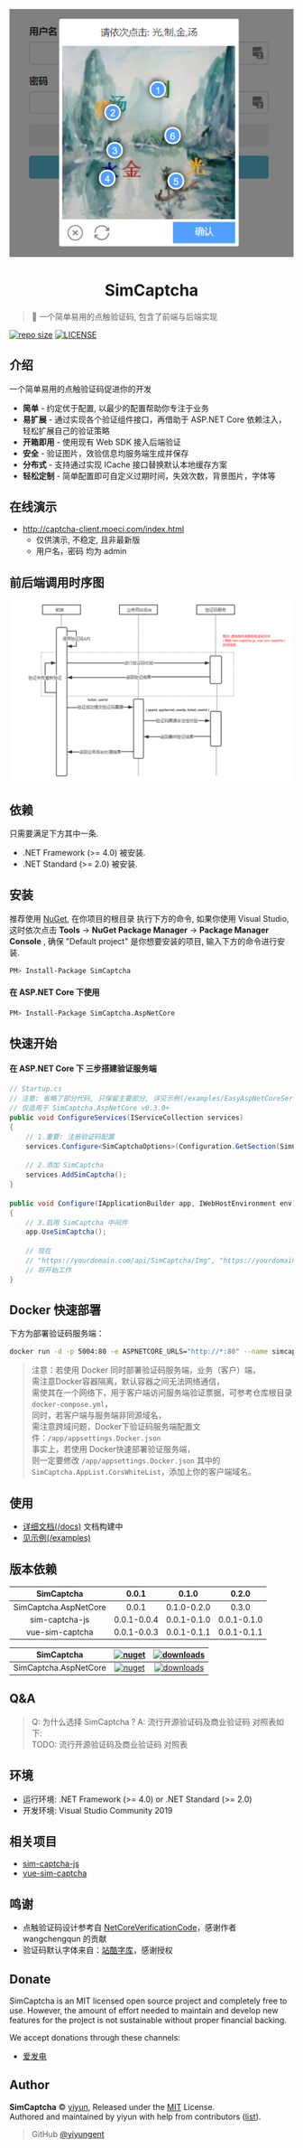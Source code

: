 <p align="center">
<img src="docs/docs/.vuepress/public/images/logo.png" alt="SimCaptcha">
</p>
<h1 align="center">SimCaptcha</h1>

> :cake: 一个简单易用的点触验证码, 包含了前端与后端实现

[![repo size](https://img.shields.io/github/repo-size/yiyungent/SimCaptcha.svg?style=flat)]()
[![LICENSE](https://img.shields.io/github/license/yiyungent/SimCaptcha.svg?style=flat)](https://github.com/yiyungent/SimCaptcha/blob/master/LICENSE)

<!-- [English](README_en.md) -->

## 介绍

一个简单易用的点触验证码促进你的开发

- **简单** - 约定优于配置, 以最少的配置帮助你专注于业务
- **易扩展** - 通过实现各个验证组件接口，再借助于 ASP.NET Core 依赖注入，轻松扩展自己的验证策略
- **开箱即用** - 使用现有 Web SDK 接入后端验证
- **安全** - 验证图片，效验信息均服务端生成并保存
- **分布式** - 支持通过实现 ICache 接口替换默认本地缓存方案
- **轻松定制** - 简单配置即可自定义过期时间，失效次数，背景图片，字体等

## 在线演示

- http://captcha-client.moeci.com/index.html
  - 仅供演示, 不稳定, 且非最新版
  - 用户名，密码 均为 admin

## 前后端调用时序图

<img src="docs/docs/.vuepress/public/images/time.png">

## 依赖

只需要满足下方其中一条.

- .NET Framework (>= 4.0) 被安装.
- .NET Standard (>= 2.0) 被安装.

## 安装

推荐使用 [NuGet](https://www.nuget.org/packages/SimCaptcha), 在你项目的根目录 执行下方的命令, 如果你使用 Visual Studio, 这时依次点击 **Tools** -> **NuGet Package Manager** -> **Package Manager Console** , 确保 "Default project" 是你想要安装的项目, 输入下方的命令进行安装.

```bash
PM> Install-Package SimCaptcha
```

#### 在 ASP.NET Core 下使用

```bash
PM> Install-Package SimCaptcha.AspNetCore
```

## 快速开始

#### 在 ASP.NET Core 下 三步搭建验证服务端

```csharp
// Startup.cs 
// 注意: 省略了部分代码, 只保留主要部分, 详见示例(/examples/EasyAspNetCoreService)
// 仅适用于 SimCaptcha.AspNetCore v0.3.0+
public void ConfigureServices(IServiceCollection services)
{
    // 1.重要: 注册验证码配置
    services.Configure<SimCaptchaOptions>(Configuration.GetSection(SimCaptchaOptions.SimCaptcha));

    // 2.添加 SimCaptcha
    services.AddSimCaptcha();
}

public void Configure(IApplicationBuilder app, IWebHostEnvironment env)
{
    // 3.启用 SimCaptcha 中间件
    app.UseSimCaptcha();

    // 现在
    // "https://yourdomain.com/api/SimCaptcha/Img", "https://yourdomain.com/api/SimCaptcha/Check", "https://yourdomain.com/api/SimCaptcha/TicketVerify"
    // 将开始工作
}
```

## Docker 快速部署

下方为部署验证码服务端：

```bash
docker run -d -p 5004:80 -e ASPNETCORE_URLS="http://*:80" --name simcaptcha-container yiyungent/simcaptcha
```

> 注意：若使用 Docker 同时部署验证码服务端，业务（客户）端，  
> 需注意Docker容器隔离，默认容器之间无法网络通信，  
> 需使其在一个网络下，用于客户端访问服务端验证票据，可参考仓库根目录 `docker-compose.yml`，  
> 同时，若客户端与服务端非同源域名，  
> 需注意跨域问题，Docker下验证码服务端配置文件：`/app/appsettings.Docker.json`  
> 事实上，若使用 Docker快速部署验证服务端，  
> 则一定要修改 `/app/appsettings.Docker.json` 其中的 `SimCaptcha.AppList.CorsWhiteList`，添加上你的客户端域名。

## 使用

- [详细文档(/docs)](https://moeci.com/SimCaptcha "在线文档") 文档构建中
- [见示例(/examples)](https://github.com/yiyungent/SimCaptcha/tree/master/examples)

## 版本依赖

|      SimCaptcha       |    0.0.1    |    0.1.0    |    0.2.0    |
| :-------------------: | :---------: | :---------: | :---------: |
| SimCaptcha.AspNetCore |    0.0.1    | 0.1.0-0.2.0 |    0.3.0    |
|    sim-captcha-js     | 0.0.1-0.0.4 | 0.0.1-0.1.0 | 0.0.1-0.1.0 |
|    vue-sim-captcha    | 0.0.1-0.0.3 | 0.0.1-0.1.1 | 0.0.1-0.1.1 |


|      SimCaptcha       | [![nuget](https://img.shields.io/nuget/v/SimCaptcha.svg?style=flat)](https://www.nuget.org/packages/SimCaptcha/) | [![downloads](https://img.shields.io/nuget/dt/SimCaptcha.svg?style=flat)](https://www.nuget.org/packages/SimCaptcha/) |
| :-------------------: | :----------------------------------------------------------: | :----------------------------------------------------------: |
| SimCaptcha.AspNetCore | [![nuget](https://img.shields.io/nuget/v/SimCaptcha.AspNetCore.svg?style=flat)](https://www.nuget.org/packages/SimCaptcha.AspNetCore/) | [![downloads](https://img.shields.io/nuget/dt/SimCaptcha.AspNetCore.svg?style=flat)](https://www.nuget.org/packages/SimCaptcha.AspNetCore/) |

## Q&A

> Q:   为什么选择 SimCaptcha ?
> A:  流行开源验证码及商业验证码 对照表如下:               
> TODO: 流行开源验证码及商业验证码 对照表

## 环境

- 运行环境: .NET Framework (>= 4.0) or .NET Standard (>= 2.0)
- 开发环境: Visual Studio Community 2019

## 相关项目

- [sim-captcha-js](https://github.com/yiyungent/sim-captcha-js)
- [vue-sim-captcha](https://github.com/yiyungent/vue-sim-captcha)

## 鸣谢

- 点触验证码设计参考自 <a href="https://github.com/wangchengqun/NetCoreVerificationCode" target="_blank">NetCoreVerificationCode</a>，感谢作者 wangchengqun 的贡献
- 验证码默认字体来自：[站酷字库](https://www.zcool.com.cn/special/zcoolfonts/)，感谢授权

## Donate

SimCaptcha is an MIT licensed open source project and completely free to use. However, the amount of effort needed to maintain and develop new features for the project is not sustainable without proper financial backing.

We accept donations through these channels:

- <a href="https://afdian.net/@yiyun" target="_blank">爱发电</a>

## Author

**SimCaptcha** © [yiyun](https://github.com/yiyungent), Released under the [MIT](./LICENSE) License.<br>
Authored and maintained by yiyun with help from contributors ([list](https://github.com/yiyungent/SimCaptcha/contributors)).

> GitHub [@yiyungent](https://github.com/yiyungent)
